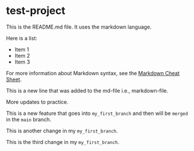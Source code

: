 # test-project

This is the README.md file. It uses the markdown language.

Here is a list:

  + Item 1
  + Item 2
  + Item 3

For more information about Markdown syntax, see the [Markdown Cheat Sheet](https://www.markdownguide.org/cheat-sheet/).

This is a new line that was added to the md-file i.e., markdown-file.

More updates to practice.

This is a new feature that goes into `my_first_branch` and then will be `merged` in the `main` branch.

This is another change in my `my_first_branch`.

This is the third change in my `my_first_branch`.